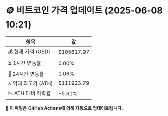 # 🪙 비트코인 가격 업데이트 (2025-06-08 10:21)

| 항목                | 값 |
|--------------------|----------------|
| 💰 현재 가격 (USD) | $105617.97 |
| ⏳ 1시간 변동률    | 0.00% |
| 📆 24시간 변동률   | 1.06% |
| 🔝 역대 최고가 (ATH) | $111923.79 |
| 📉 ATH 대비 하락률 | -5.61% |

🔄 **이 파일은 GitHub Actions에 의해 자동으로 업데이트됩니다.**
